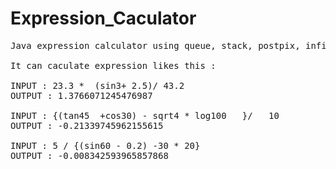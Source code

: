 # Expression_Caculator
<pre>Java expression calculator using queue, stack, postpix, infix

It can caculate expression likes this :

INPUT : 23.3 *  (sin3+ 2.5)/ 43.2
OUTPUT : 1.3766071245476987

INPUT : {(tan45  +cos30) - sqrt4 * log100   }/   10
OUTPUT : -0.21339745962155615

INPUT : 5 / {(sin60 - 0.2) -30 * 20}
OUTPUT : -0.008342593965857868
</pre>
